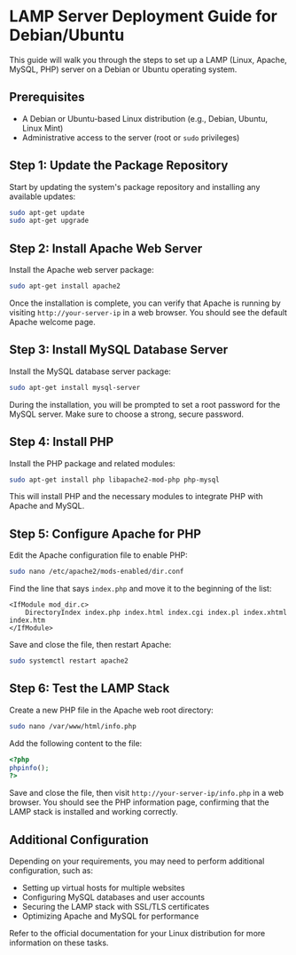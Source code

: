 # LAMP Server Deployment Guide for Debian/Ubuntu

This guide will walk you through the steps to set up a LAMP (Linux, Apache, MySQL, PHP) server on a Debian or Ubuntu operating system.

## Prerequisites

- A Debian or Ubuntu-based Linux distribution (e.g., Debian, Ubuntu, Linux Mint)
- Administrative access to the server (root or `sudo` privileges)

## Step 1: Update the Package Repository

Start by updating the system's package repository and installing any available updates:

```bash
sudo apt-get update
sudo apt-get upgrade
```

## Step 2: Install Apache Web Server

Install the Apache web server package:

```bash
sudo apt-get install apache2
```

Once the installation is complete, you can verify that Apache is running by visiting `http://your-server-ip` in a web browser. You should see the default Apache welcome page.

## Step 3: Install MySQL Database Server

Install the MySQL database server package:

```bash
sudo apt-get install mysql-server
```

During the installation, you will be prompted to set a root password for the MySQL server. Make sure to choose a strong, secure password.

## Step 4: Install PHP

Install the PHP package and related modules:

```bash
sudo apt-get install php libapache2-mod-php php-mysql
```

This will install PHP and the necessary modules to integrate PHP with Apache and MySQL.

## Step 5: Configure Apache for PHP

Edit the Apache configuration file to enable PHP:

```bash
sudo nano /etc/apache2/mods-enabled/dir.conf
```

Find the line that says `index.php` and move it to the beginning of the list:

```
<IfModule mod_dir.c>
    DirectoryIndex index.php index.html index.cgi index.pl index.xhtml index.htm
</IfModule>
```

Save and close the file, then restart Apache:

```bash
sudo systemctl restart apache2
```

## Step 6: Test the LAMP Stack

Create a new PHP file in the Apache web root directory:

```bash
sudo nano /var/www/html/info.php
```

Add the following content to the file:

```php
<?php
phpinfo();
?>
```

Save and close the file, then visit `http://your-server-ip/info.php` in a web browser. You should see the PHP information page, confirming that the LAMP stack is installed and working correctly.

## Additional Configuration

Depending on your requirements, you may need to perform additional configuration, such as:

- Setting up virtual hosts for multiple websites
- Configuring MySQL databases and user accounts
- Securing the LAMP stack with SSL/TLS certificates
- Optimizing Apache and MySQL for performance

Refer to the official documentation for your Linux distribution for more information on these tasks.